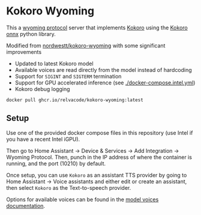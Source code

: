 # Kokoro Wyoming

This a [wyoming protocol](https://github.com/rhasspy/wyoming) server that implements [Kokoro](https://huggingface.co/hexgrad/Kokoro-82M) using the [Kokoro onnx](https://github.com/thewh1teagle/kokoro-onnx) python library.

Modified from [nordwestt/kokoro-wyoming](https://github.com/nordwestt/kokoro-wyoming) with some significant improvements

  - Updated to latest Kokoro model
  - Available voices are read directly from the model instead of hardcoding
  - Support for `SIGINT` and `SIGTERM` termination
  - Support for GPU accelerated inference (see [./docker-compose.intel.yml]())
  - Kokoro debug logging

```
docker pull ghcr.io/relvacode/kokoro-wyoming:latest
```

## Setup

Use one of the provided docker compose files in this repository (use Intel if you have a recent Intel iGPU).

Then go to Home Assistant -> Device & Services -> Add Integration -> Wyoming Protocol. Then, punch in the IP address of where the container is running, and the port (10210) by default.

Once setup, you can use `Kokoro` as an assistant TTS provider by going to Home Assistant -> Voice assistants and either edit or create an assistant, then select `Kokoro` as the Text-to-speech provider.

Options for available voices can be found in the [model voices documentation](https://huggingface.co/hexgrad/Kokoro-82M/blob/main/VOICES.md).